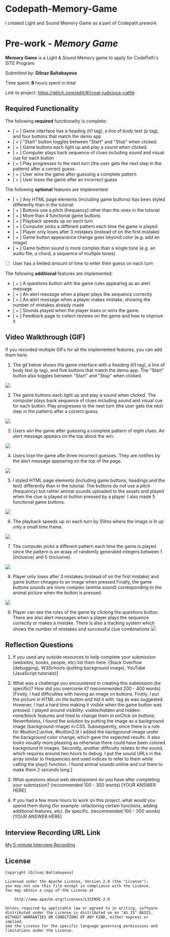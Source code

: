 # Codepath-Memory-Game
I created Light and Sound Memory Game as a part of Codepath prework

# Pre-work - *Memory Game*

**Memory Game** is a Light & Sound Memory game to apply for CodePath's SITE Program. 

Submitted by: **Dilnaz Baltabayeva**

Time spent: **8** hours spent in total

Link to project: https://glitch.com/edit/#!/coal-judicious-cattle

## Required Functionality

The following **required** functionality is complete:

* [ + ] Game interface has a heading (h1 tag), a line of body text (p tag), and four buttons that match the demo app
* [ + ] "Start" button toggles between "Start" and "Stop" when clicked. 
* [ + ] Game buttons each light up and play a sound when clicked. 
* [ + ] Computer plays back sequence of clues including sound and visual cue for each button
* [ + ] Play progresses to the next turn (the user gets the next step in the pattern) after a correct guess. 
* [ + ] User wins the game after guessing a complete pattern
* [ + ] User loses the game after an incorrect guess

The following **optional** features are implemented:

* [ + ] Any HTML page elements (including game buttons) has been styled differently than in the tutorial
* [ + ] Buttons use a pitch (frequency) other than the ones in the tutorial
* [ + ] More than 4 functional game buttons
* [ + ] Playback speeds up on each turn
* [ + ] Computer picks a different pattern each time the game is played
* [ + ] Player only loses after 3 mistakes (instead of on the first mistake)
* [ + ] Game button appearance change goes beyond color (e.g. add an image)
* [ + ] Game button sound is more complex than a single tone (e.g. an audio file, a chord, a sequence of multiple tones)
* [ ] User has a limited amount of time to enter their guess on each turn

The following **additional** features are implemented:

- [ + ] A questions button with the game rules appearing as an alert message
- [ + ] An alert message when a player plays the sequence correctly
- [ + ] An alert message when a player makes mistake, showing the number of mistakes already made 
- [ + ] Sounds played when the player loses or wins the game. 
- [ + ] Feedback page to collect reviews on the game and how to improve it 


## Video Walkthrough (GIF)

If you recorded multiple GIFs for all the implemented features, you can add them here:
1. The gif below shows the game interface with a heading (h1 tag), a line of body text (p tag), and five buttons that match the demo app. The "Start" button also toggles between "Start" and "Stop" when clicked.
 
![](https://i.imgur.com/6JDuQ8T.gif)

2. The game buttons each light up and play a sound when clicked. The computer plays back sequence of clues including sound and visual cue for each button. Play progresses to the next turn (the user gets the next step in the pattern) after a correct guess. 

![](https://i.imgur.com/3ohfFW7.gif)

3. Users win the game after guessing a complete pattern of eight clues. An alert message appears on the top about the win. 

![](https://i.imgur.com/pkP13Uk.gif)

4. Users lose the game afte three incorrect guesses. They are notifies by the alert message appearing on the top of the page. 

![](https://i.imgur.com/UvP2YDQ.gif)

5. I styled HTML page elements (including game buttons, headings and the text) differently than in the tutorial. The buttons do not use a pitch (frequency) but rather animal sounds uploaded to the assets and played when the clue is played or button pressed by a player. I also made 5 functional game buttons.

![](https://i.imgur.com/ZK5eLJK.gif)

6. The playback speeds up on each turn by 50ms where the image is lit up only a small time frame.

![](https://i.imgur.com/AQH3wtI.gif)

7. The computer picks a different pattern each time the game is played since the pattern is an araay of randomly generated integers between 1 (inclusive) and 5 (inclusive).

![](https://i.imgur.com/a4KT82h.gif)

8. Player only loses after 3 mistakes (instead of on the first mistake) and game button chnages to an image when pressed.Finally, the game buttons sounds are more complex (animla sound) corresponding to the animal picture when the button is pressed.

![](https://i.imgur.com/9TFsbfW.gif)

9. Player can see the rules of the game by clicking the questions button. There are also alert messages when a player plays the sequence correctly or makes a mistake. There is also a tracking system which shows the number of mistakes and successful clue combinations 
![](https://i.imgur.com/EElhe0N.gif)


## Reflection Questions
1. If you used any outside resources to help complete your submission (websites, books, people, etc) list them here. 
[Stack Overflow (debugging), W3Schools (putting background image), YouTube (JavaScript tutorials)]

2. What was a challenge you encountered in creating this submission (be specific)? How did you overcome it? (recommended 200 - 400 words) 
[Firstly, I had difficulties with having an image on buttons. Firstly, I put the picture in HTML on the button and hid it with <img> tag as was suggested. However, I had a hard time making it visible when the game button was pressed. I played around visibility: visible/hidden and hidden: none/block features and tried to change them in onClick on buttons. Nevertheless, I found the solution by putting the image as a background image (background-image) in CSS. Subsequently, since there is a rule for #button2:active, #button2.lit I added the background-image under the background color change, which gave the expected results. It also looks visually more pleasing as otherwise there could have been colored background lit images. Secondly, another difficulty relates to the sound, which requires around two hours to debug. I put the sound URLs in the array similar to frequencies and used indices to refer to them while calling the play() function. I found animal sounds online and cut them to make them 2 seconds long.]

3. What questions about web development do you have after completing your submission? (recommended 100 - 300 words) 
[YOUR ANSWER HERE]

4. If you had a few more hours to work on this project, what would you spend them doing (for example: refactoring certain functions, adding additional features, etc). Be specific. (recommended 100 - 300 words) 
[YOUR ANSWER HERE]



## Interview Recording URL Link

[My 5-minute Interview Recording](your-link-here)


## License

    Copyright [Dilnaz Baltabayeva]

    Licensed under the Apache License, Version 2.0 (the "License");
    you may not use this file except in compliance with the License.
    You may obtain a copy of the License at

        http://www.apache.org/licenses/LICENSE-2.0

    Unless required by applicable law or agreed to in writing, software
    distributed under the License is distributed on an "AS IS" BASIS,
    WITHOUT WARRANTIES OR CONDITIONS OF ANY KIND, either express or implied.
    See the License for the specific language governing permissions and
    limitations under the License.
